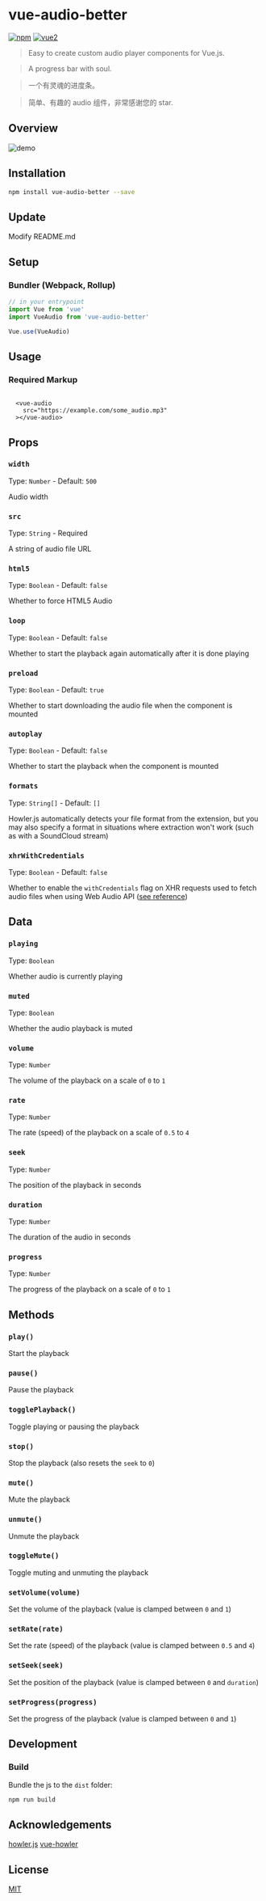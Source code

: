 # vue-audio-better

[![npm](https://img.shields.io/badge/npm-v1.2.2-blue)](https://www.npmjs.com/package/vue-audio-better) [![vue2](https://img.shields.io/badge/vue-2.x-green)](https://vuejs.org/)

> Easy to create custom audio player components for Vue.js.

> A progress bar with soul.

> 一个有灵魂的进度条。

> 简单、有趣的 audio 组件，非常感谢您的 star.

## Overview

![demo](https://upload-images.jianshu.io/upload_images/14529741-470e99c10ca2103d.png?imageMogr2/auto-orient/strip|imageView2/2/w/372/format/webp)

## Installation

```bash
npm install vue-audio-better --save
```

## Update

Modify README.md

## Setup

### Bundler (Webpack, Rollup)

```js
// in your entrypoint
import Vue from 'vue'
import VueAudio from 'vue-audio-better'

Vue.use(VueAudio)
```

## Usage

### Required Markup

```vue

  <vue-audio
    src="https://example.com/some_audio.mp3"
  ></vue-audio>

```

## Props

### `width`

Type: `Number` - Default: `500`

Audio width

### `src`

Type: `String` - Required

A string of audio file URL

### `html5`

Type: `Boolean` - Default: `false`

Whether to force HTML5 Audio

### `loop`

Type: `Boolean` - Default: `false`

Whether to start the playback again
automatically after it is done playing

### `preload`

Type: `Boolean` - Default: `true`

Whether to start downloading the audio
file when the component is mounted

### `autoplay`

Type: `Boolean` - Default: `false`

Whether to start the playback
when the component is mounted

### `formats`

Type: `String[]` - Default: `[]`

Howler.js automatically detects your file format from the extension,
but you may also specify a format in situations where extraction won't work
(such as with a SoundCloud stream)

### `xhrWithCredentials`

Type: `Boolean` - Default: `false`

Whether to enable the `withCredentials` flag on XHR requests
used to fetch audio files when using Web Audio API ([see reference](https://developer.mozilla.org/en-US/docs/Web/API/XMLHttpRequest/withCredentials))

## Data

### `playing`

Type: `Boolean`

Whether audio is currently playing

### `muted`

Type: `Boolean`

Whether the audio playback is muted

### `volume`

Type: `Number`

The volume of the playback on a scale of `0` to `1`

### `rate`

Type: `Number`

The rate (speed) of the playback on a scale of `0.5` to `4`

### `seek`

Type: `Number`

The position of the playback in seconds

### `duration`

Type: `Number`

The duration of the audio in seconds

### `progress`

Type: `Number`

The progress of the playback on a scale of `0` to `1`

## Methods

### `play()`

Start the playback

### `pause()`

Pause the playback

### `togglePlayback()`

Toggle playing or pausing the playback

### `stop()`

Stop the playback (also resets the `seek` to `0`)

### `mute()`

Mute the playback

### `unmute()`

Unmute the playback

### `toggleMute()`

Toggle muting and unmuting the playback

### `setVolume(volume)`

Set the volume of the playback (value is clamped between `0` and `1`)

### `setRate(rate)`

Set the rate (speed) of the playback (value is clamped between `0.5` and `4`)

### `setSeek(seek)`

Set the position of the playback (value is clamped between `0` and `duration`)

### `setProgress(progress)`

Set the progress of the playback (value is clamped between `0` and `1`)

## Development

### Build

Bundle the js to the `dist` folder:

```bash
npm run build
```

## Acknowledgements

[howler.js](https://github.com/goldfire/howler.js)
[vue-howler](https://github.com/mickdekkers/vue-howler)

## License

[MIT](http://opensource.org/licenses/MIT)
